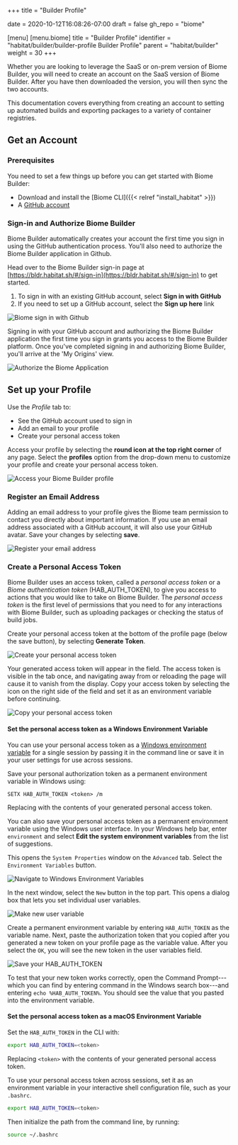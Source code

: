 +++
title = "Builder Profile"

date = 2020-10-12T16:08:26-07:00
draft = false
gh_repo = "biome"

[menu]
  [menu.biome]
    title = "Builder Profile"
    identifier = "habitat/builder/builder-profile Builder Profile"
    parent = "habitat/builder"
    weight = 30
+++

Whether you are looking to leverage the SaaS or on-prem version of Biome Builder, you will need to create an account on the SaaS version of Biome Builder. After you have then downloaded the version, you will then sync the two accounts.

This documentation covers everything from creating an account to setting up automated builds and exporting packages to a variety of container registries.

## Get an Account

### Prerequisites

You need to set a few things up before you can get started with Biome Builder:

* Download and install the [Biome CLI]({{< relref "install_habitat" >}})
* A [GitHub account](https://github.com/join)

### Sign-in and Authorize Biome Builder

Biome Builder automatically creates your account the first time you sign in using the GitHub authentication process. You'll also need to authorize the Biome Builder application in Github.

Head over to the Biome Builder sign-in page at [https://bldr.habitat.sh/#/sign-in](https://bldr.habitat.sh/#/sign-in) to get started.

1. To sign in with an existing GitHub account, select **Sign in with GitHub**
1. If you need to set up a GitHub account, select the **Sign up here** link

![Biome sign in with Github](/images/habitat/builder_signin.png)

Signing in with your GitHub account and authorizing the Biome Builder application the first time you sign in grants you access to the Biome Builder platform. Once you've completed signing in and authorizing Biome Builder, you'll arrive at the 'My Origins' view.

![Authorize the Biome Application](/images/habitat/authorize.png)

## Set up your Profile

Use the _Profile_ tab to:

* See the GitHub account used to sign in
* Add an email to your profile
* Create your personal access token

Access your profile by selecting the **round icon at the top right corner** of any page. Select the **profiles** option from the drop-down menu to  customize your profile and create your personal access token.

![Access your Biome Builder profile](/images/habitat/builder_profile.png)

### Register an Email Address

Adding an email address to your profile gives the Biome team permission to contact you directly about important information. If you use an email address associated with a GitHub account, it will also use your GitHub avatar. Save your changes by selecting **save**.

![Register your email address](/images/habitat/builder_profile_user.png)

### Create a Personal Access Token

Biome Builder uses an access token, called a _personal access token_ or a _Biome authentication token_ (HAB_AUTH_TOKEN), to give you access to actions that you would like to take on Biome Builder. The _personal access token_ is the first level of permissions that you need to for any interactions with Biome Builder, such as uploading packages or checking the status of build jobs.

Create your personal access token at the bottom of the profile page (below the save button), by selecting **Generate Token**.

![Create your personal access token](/images/habitat/generate-token.png)

Your generated access token will appear in the field. The access token is visible in the tab once, and navigating away from or reloading the page will cause it to vanish from the display. Copy your access token by selecting the icon on the right side of the field and set it as an environment variable before continuing.

![Copy your personal access token](/images/habitat/copy-token.png)

#### Set the personal access token as a Windows Environment Variable

You can use your personal access token as a [Windows environment variable](https://docs.microsoft.com/en-us/powershell/module/microsoft.powershell.core/about/about_environment_variables?view=powershell-7) for a single session by passing it in the command line or save it in your user settings for use across sessions.

Save your personal authorization token as a permanent environment variable in Windows using:

```PS
SETX HAB_AUTH_TOKEN <token> /m
```

Replacing <token> with the contents of your generated personal access token.

You can also save your personal access token as a permanent environment variable using the Windows user interface. In your Windows help bar, enter `environment` and select **Edit the system environment variables** from the list of suggestions.

This opens the `System Properties` window on the `Advanced` tab. Select the `Environment Variables` button.

![Navigate to Windows Environment Variables](/images/habitat/environment_variable.png)

In the next window, select the `New` button in the top part. This opens a dialog box that lets you set individual user variables.

![Make new user variable](/images/habitat/environment_variable_new.png)

Create a permanent environment variable by entering `HAB_AUTH_TOKEN` as the variable name. Next, paste the authorization token that you copied after you generated a new token on your profile page as the variable value. After you select the `OK`, you will see the new token in the user variables field.

![Save your HAB_AUTH_TOKEN](/images/habitat/environment_variable_new_var.png)

To test that your new token works correctly, open the Command Prompt---which you can find by entering command in the Windows search box---and entering `echo %HAB_AUTH_TOKEN%`. You should see the value that you pasted into the environment variable.

#### Set the personal access token as a macOS Environment Variable

Set the `HAB_AUTH_TOKEN` in the CLI with:

```bash
export HAB_AUTH_TOKEN=<token>
```

Replacing `<token>` with the contents of your generated personal access token.

To use your personal access token across sessions, set it as an environment variable in your interactive shell configuration file, such as your `.bashrc`.

```bash
export HAB_AUTH_TOKEN=<token>
```

Then initialize the path from the command line, by running:

```bash
source ~/.bashrc
```
